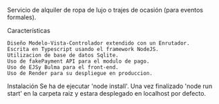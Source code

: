 Servicio de alquiler de ropa de lujo o trajes de ocasión (para eventos formales).

Características

    Diseño Modelo-Vista-Controlador extendido con un Enrutador.
    Escrita en Typescript usando el framework NodeJS.
    Utilizacion de base de datos Sqlite.
    Uso de fakePayment API para el modulo de pago.
    Uso de EJSy Bulma para el front-end.
    Uso de Render para su despliegue en produccion.

Instalación
Se ha de ejecutar 'node install'. Una vez finalizado 'node run start' en la carpeta raiz y estara desplegado en localhost por defecto.